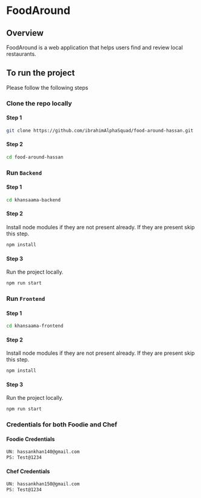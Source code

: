 # FoodAround

## Overview
FoodAround is a web application that helps users find and review local restaurants.

## To run the project
Please follow the following steps

### Clone the repo locally

#### Step 1
```bash
git clone https://github.com/ibrahimAlphaSquad/food-around-hassan.git
```

#### Step 2
```bash
cd food-around-hassan
```

### Run `Backend`

#### Step 1
```bash
cd khansaama-backend
```

#### Step 2
Install node modules if they are not present already. If they are present skip this step.
```bash
npm install
```

#### Step 3
Run the project locally.
```bash
npm run start
```

### Run `Frontend`

#### Step 1
```bash
cd khansaama-frontend
```

#### Step 2
Install node modules if they are not present already. If they are present skip this step.
```bash
npm install
```

#### Step 3
Run the project locally.
```bash
npm run start
```

### Credentials for both Foodie and Chef

#### Foodie Credentials
```bash
UN: hassankhan140@gmail.com
PS: Test@1234
```

#### Chef Credentials
```bash
UN: hassankhan150@gmail.com
PS: Test@1234
```